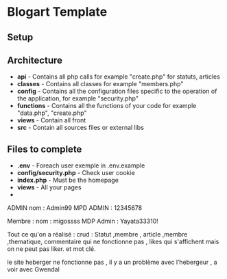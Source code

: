 # Blogart Template

## Setup

## Architecture

- **api** - Contains all php calls for example "create.php" for statuts, articles
- **classes** - Contains all classes for example "members.php"
- **config** - Contains all the configuration files specific to the operation of the application, for example "security.php"
- **functions** - Contains all the functions of your code for example "data.php", "create.php"
- **views** - Contain all front
- **src** - Contain all sources files or external libs

## Files to complete

- **.env** - Foreach user exemple in .env.example
- **config/security.php** - Check user cookie
- **index.php** - Must be the homepage
- **views** - All your pages
-

ADMIN
nom : Admin99
MPD ADMIN : 12345678

Membre :
nom : migossss
MDP Admin : Yayata33310!

Tout ce qu'on a réalisé :
crud :
Statut ,membre , article ,membre ,thematique, commentaire qui ne fonctionne pas , likes qui s'affichent mais on ne peut pas liker. et mot clé.

le site heberger ne fonctionne pas , il y a un problème avec l’hebergeur , a voir avec Gwendal
